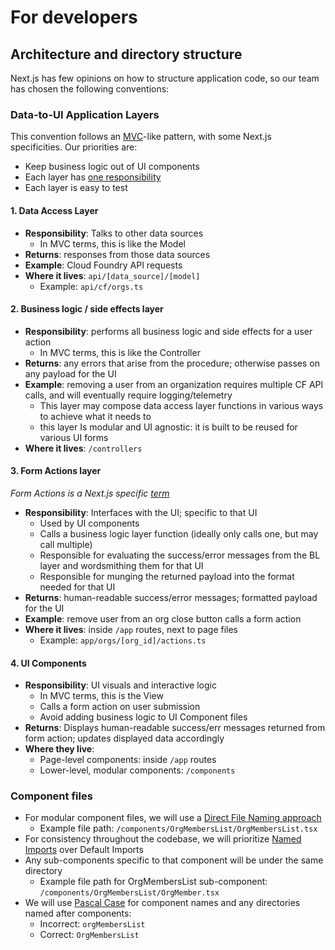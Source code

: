 # For developers

## Architecture and directory structure

Next.js has few opinions on how to structure application code, so our team has chosen the following conventions:

### Data-to-UI Application Layers

This convention follows an [MVC](https://en.wikipedia.org/wiki/Model%E2%80%93view%E2%80%93controller)-like pattern, with some Next.js specificities. Our priorities are:

- Keep business logic out of UI components
- Each layer has [one responsibility](https://en.wikipedia.org/wiki/Single-responsibility_principle)
- Each layer is easy to test

#### 1. Data Access Layer

- **Responsibility**: Talks to other data sources
  - In MVC terms, this is like the Model
- **Returns**: responses from those data sources
- **Example**: Cloud Foundry API requests
- **Where it lives**: `api/[data_source]/[model]`
  - Example: `api/cf/orgs.ts`

#### 2. Business logic / side effects layer

- **Responsibility**: performs all business logic and side effects for a user action
  - In MVC terms, this is like the Controller
- **Returns**: any errors that arise from the procedure; otherwise passes on any payload for the UI
- **Example**: removing a user from an organization requires multiple CF API calls, and will eventually require logging/telemetry
  - This layer may compose data access layer functions in various ways to achieve what it needs to
  - this layer Is modular and UI agnostic: it is built to be reused for various UI forms
- **Where it lives**: `/controllers`

#### 3. Form Actions layer

_Form Actions is a Next.js specific [term](https://nextjs.org/docs/app/building-your-application/data-fetching/server-actions-and-mutations#behavior)_

- **Responsibility**: Interfaces with the UI; specific to that UI
  - Used by UI components
  - Calls a business logic layer function (ideally only calls one, but may call multiple)
  - Responsible for evaluating the success/error messages from the BL layer and wordsmithing them for that UI
  - Responsible for munging the returned payload into the format needed for that UI
- **Returns**: human-readable success/error messages; formatted payload for the UI
- **Example**: remove user from an org close button calls a form action
- **Where it lives**: inside `/app` routes, next to page files
  - Example: `app/orgs/[org_id]/actions.ts`

#### 4. UI Components

- **Responsibility**: UI visuals and interactive logic
  - In MVC terms, this is the View
  - Calls a form action on user submission
  - Avoid adding business logic to UI Component files
- **Returns**: Displays human-readable success/err messages returned from form action; updates displayed data accordingly
- **Where they live**:
  - Page-level components: inside `/app` routes
  - Lower-level, modular components: `/components`

### Component files
- For modular component files, we will use a [Direct File Naming approach](https://www.codevertiser.com/react-components-folder-structure-naming-patterns/#2-direct-file-naming-approach)
  - Example file path: `/components/OrgMembersList/OrgMembersList.tsx`
- For consistency throughout the codebase, we will prioritize [Named Imports](https://developer.mozilla.org/en-US/docs/Web/JavaScript/Reference/Statements/import#named_import) over Default Imports
- Any sub-components specific to that component will be under the same directory
  - Example file path for OrgMembersList sub-component: `/components/OrgMembersList/OrgMember.tsx`
- We will use [Pascal Case](https://en.wiktionary.org/wiki/Pascal_case) for component names and any directories named after components:
  - Incorrect: `orgMembersList`
  - Correct: `OrgMembersList`
